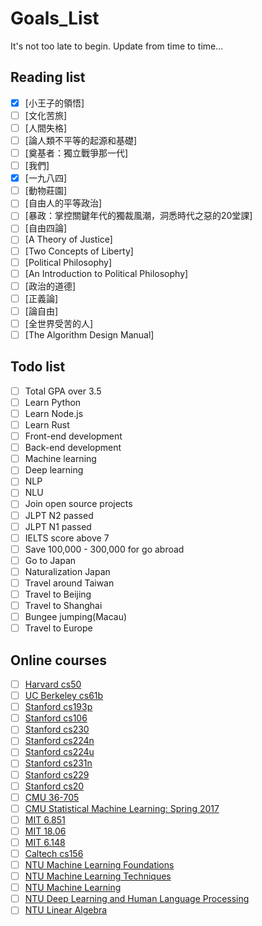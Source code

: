 # Goals_List

It's not too late to begin.
Update from time to time...

## Reading list

- [x] [小王子的領悟]
- [ ] [文化苦旅]
- [ ] [人間失格]
- [ ] [論人類不平等的起源和基礎]
- [ ] [奠基者：獨立戰爭那一代]
- [ ] [我們]
- [x] [一九八四]
- [ ] [動物莊園]
- [ ] [自由人的平等政治]
- [ ] [暴政：掌控關鍵年代的獨裁風潮，洞悉時代之惡的20堂課]
- [ ] [自由四論]
- [ ] [A Theory of Justice]
- [ ] [Two Concepts of Liberty]
- [ ] [Political Philosophy]
- [ ] [An Introduction to Political Philosophy]
- [ ] [政治的道德]
- [ ] [正義論]
- [ ] [論自由]
- [ ] [全世界受苦的人]
- [ ] [The Algorithm Design Manual]

## Todo list

- [ ] Total GPA over 3.5
- [ ] Learn Python
- [ ] Learn Node.js
- [ ] Learn Rust
- [ ] Front-end development
- [ ] Back-end development
- [ ] Machine learning
- [ ] Deep learning
- [ ] NLP
- [ ] NLU
- [ ] Join open source projects
- [ ] JLPT N2 passed
- [ ] JLPT N1 passed
- [ ] IELTS score above 7
- [ ] Save 100,000 - 300,000 for go abroad
- [ ] Go to Japan
- [ ] Naturalization Japan
- [ ] Travel around Taiwan
- [ ] Travel to Beijing
- [ ] Travel to Shanghai
- [ ] Bungee jumping(Macau)
- [ ] Travel to Europe

## Online courses

- [ ] [Harvard cs50](https://www.youtube.com/user/cs50tv)
- [ ] [UC Berkeley cs61b](https://sp18.datastructur.es/)
- [ ] [Stanford cs193p](https://www.youtube.com/playlist?list=PL_l7vS8VbNDFBiKIL3fEQhkKXTYsncsvN)
- [ ] [Stanford cs106](https://see.stanford.edu/Course/CS106A)
- [ ] [Stanford cs230](http://cs230.stanford.edu/)
- [ ] [Stanford cs224n](http://web.stanford.edu/class/cs224n/)
- [ ] [Stanford cs224u](http://web.stanford.edu/class/cs224u/)
- [ ] [Stanford cs231n](http://cs231n.stanford.edu/)
- [ ] [Stanford cs229](http://cs229.stanford.edu/)
- [ ] [Stanford cs20](http://web.stanford.edu/class/cs20si/syllabus.html)
- [ ] [CMU 36-705](http://www.stat.cmu.edu/~siva/705/main.html)
- [ ] [CMU Statistical Machine Learning: Spring 2017](http://www.stat.cmu.edu/~ryantibs/statml/)
- [ ] [MIT 6.851](https://courses.csail.mit.edu/6.851/)
- [ ] [MIT 18.06](https://ocw.mit.edu/courses/mathematics/18-06-linear-algebra-spring-2010/)
- [ ] [MIT 6.148](http://webdevelopment.mit.edu/2018/lectures)
- [ ] [Caltech cs156](https://work.caltech.edu/telecourse.html)
- [ ] [NTU Machine Learning Foundations](https://www.youtube.com/watch?v=nQvpFSMPhr0&list=PLXVfgk9fNX2I7tB6oIINGBmW50rrmFTqf)
- [ ] [NTU Machine Learning Techniques](https://www.youtube.com/watch?v=A-GxGCCAIrg&list=PLXVfgk9fNX2IQOYPmqjqWsNUFl2kpk1U2)
- [ ] [NTU Machine Learning](http://speech.ee.ntu.edu.tw/~tlkagk/courses_ML17_2.html)
- [ ] [NTU Deep Learning and Human Language Processing](http://speech.ee.ntu.edu.tw/~tlkagk/courses_DLHLP20.html)
- [ ] [NTU Linear Algebra](http://speech.ee.ntu.edu.tw/~tlkagk/courses_LA18.html)